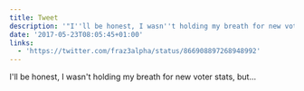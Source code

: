 ```yaml
---
title: Tweet
description: '"I''ll be honest, I wasn''t holding my breath for new voter stats, but... "'
date: '2017-05-23T08:05:45+01:00'
links:
  - 'https://twitter.com/fraz3alpha/status/866908897268948992'
---
```

I'll be honest, I wasn't holding my breath for new voter stats, but... 
